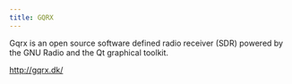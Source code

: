 ```yaml
---
title: GQRX
---
```

Gqrx is an open source software defined radio receiver (SDR) powered
by the GNU Radio and the Qt graphical toolkit.

http://gqrx.dk/
